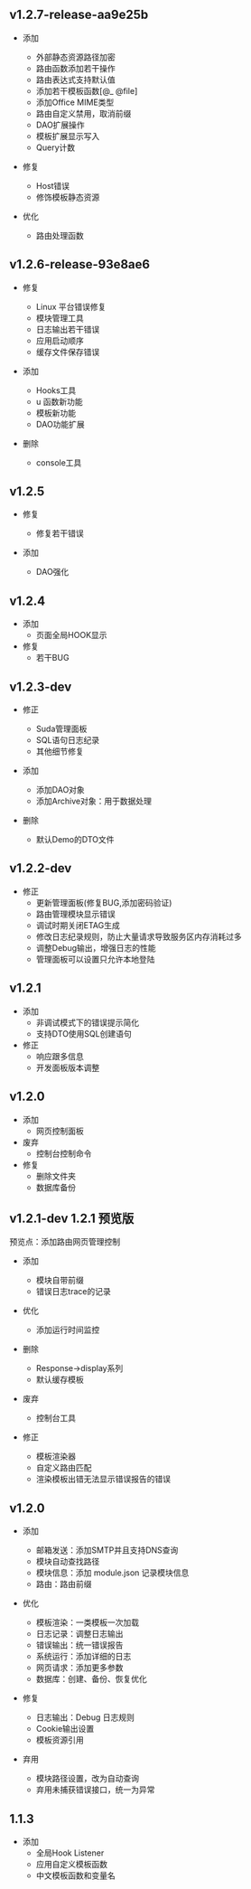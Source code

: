 v1.2.7-release-aa9e25b
-------------
- 添加
    - 外部静态资源路径加密
    - 路由函数添加若干操作
    - 路由表达式支持默认值
    - 添加若干模板函数[@_ @file]
    - 添加Office MIME类型
    - 路由自定义禁用，取消前缀
    - DAO扩展操作
    - 模板扩展显示写入
    - Query计数
    
- 修复
    - Host错误
    - 修饰模板静态资源

- 优化
    - 路由处理函数


v1.2.6-release-93e8ae6
--------
- 修复
    - Linux 平台错误修复
    - 模块管理工具
    - 日志输出若干错误
    - 应用启动顺序
    - 缓存文件保存错误

- 添加
    - Hooks工具
    - u 函数新功能
    - 模板新功能
    - DAO功能扩展
- 删除
    - console工具

v1.2.5
---------
- 修复
    - 修复若干错误

- 添加
    - DAO强化

v1.2.4 
-----------
- 添加
    - 页面全局HOOK显示
- 修复
    - 若干BUG

v1.2.3-dev
------------
- 修正
    - Suda管理面板
    - SQL语句日志纪录
    - 其他细节修复
- 添加
    - 添加DAO对象
    - 添加Archive对象：用于数据处理

- 删除
    - 默认Demo的DTO文件

v1.2.2-dev
------------
- 修正
    - 更新管理面板(修复BUG,添加密码验证)
    - 路由管理模块显示错误
    - 调试时期关闭ETAG生成
    - 修改日志纪录规则，防止大量请求导致服务区内存消耗过多
    - 调整Debug输出，增强日志的性能
    - 管理面板可以设置只允许本地登陆

v1.2.1
-----------
- 添加
    - 非调试模式下的错误提示简化
    - 支持DTO使用SQL创建语句
- 修正
    - 响应跟多信息
    - 开发面板版本调整

v1.2.0
----------
- 添加
    - 网页控制面板
- 废弃
    - 控制台控制命令
- 修复
    - 删除文件夹
    - 数据库备份

v1.2.1-dev 1.2.1 预览版
--------------------------
预览点：添加路由网页管理控制

- 添加
    - 模块自带前缀
    - 错误日志trace的记录

- 优化
    - 添加运行时间监控

- 删除
    - Response->display系列
    - 默认缓存模板

- 废弃
    - 控制台工具
    
- 修正
    - 模板渲染器
    - 自定义路由匹配
    - 渲染模板出错无法显示错误报告的错误

v1.2.0
---------
- 添加
   - 邮箱发送：添加SMTP并且支持DNS查询
   - 模块自动查找路径
   - 模块信息：添加 module.json 记录模块信息
   - 路由：路由前缀
    
- 优化
   - 模板渲染：一类模板一次加载
   - 日志记录：调整日志输出
   - 错误输出：统一错误报告
   - 系统运行：添加详细的日志
   - 网页请求：添加更多参数
   - 数据库：创建、备份、恢复优化
   
- 修复
	- 日志输出：Debug 日志规则
	- Cookie输出设置
	- 模板资源引用

- 弃用
	- 模块路径设置，改为自动查询
	- 弃用未捕获错误接口，统一为异常

1.1.3
---------
- 添加
    - 全局Hook Listener
    - 应用自定义模板函数
    - 中文模板函数和变量名

